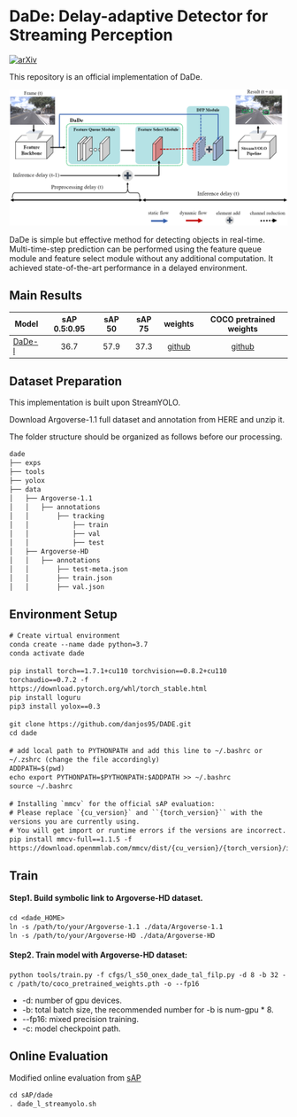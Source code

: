 # DaDe: Delay-adaptive Detector for Streaming Perception
[![arXiv](https://img.shields.io/badge/arXiv-Paper-<COLOR>.svg)](https://arxiv.org/abs/2212.11558)
<!-- ## Introduction -->
This repository is an official implementation of DaDe.
<p align='center'>
  <img src='figs/dade.png'/>
</p>
DaDe is simple but effective method for detecting objects in real-time. Multi-time-step prediction can be performed using the feature queue module and feature select module without any additional computation. It achieved state-of-the-art performance in a delayed environment.

## Main Results
|Model  | sAP 0.5:0.95 | sAP 50 |sAP 75| weights | COCO pretrained weights |
| ------        |:---:     |:---:  | :---: | :----: | :----: |
|[DaDe-l](./cfgs/l_s50_onex_dade_tal_filp.py)    |36.7     |57.9 | 37.3 |[github](https://github.com/yancie-yjr/StreamYOLO/releases/download/0.1.0rc/l_s50_one_x.pth) |[github](https://github.com/yancie-yjr/StreamYOLO/releases/download/0.1.0rc/yolox_l.pth) |

## Dataset Preparation
This implementation is built upon StreamYOLO.

Download Argoverse-1.1 full dataset and annotation from HERE and unzip it.

The folder structure should be organized as follows before our processing.
```shell
dade
├── exps
├── tools
├── yolox
├── data
│   ├── Argoverse-1.1
│   │   ├── annotations
│   │       ├── tracking
│   │           ├── train
│   │           ├── val
│   │           ├── test 
│   ├── Argoverse-HD
│   │   ├── annotations
│   │       ├── test-meta.json
│   │       ├── train.json
│   │       ├── val.json
```

## Environment Setup
```shell
# Create virtual environment
conda create --name dade python=3.7
conda activate dade

pip install torch==1.7.1+cu110 torchvision==0.8.2+cu110 torchaudio==0.7.2 -f https://download.pytorch.org/whl/torch_stable.html
pip install loguru
pip3 install yolox==0.3

git clone https://github.com/danjos95/DADE.git
cd dade

# add local path to PYTHONPATH and add this line to ~/.bashrc or ~/.zshrc (change the file accordingly)
ADDPATH=$(pwd)
echo export PYTHONPATH=$PYTHONPATH:$ADDPATH >> ~/.bashrc
source ~/.bashrc

# Installing `mmcv` for the official sAP evaluation:
# Please replace `{cu_version}` and ``{torch_version}`` with the versions you are currently using.
# You will get import or runtime errors if the versions are incorrect.
pip install mmcv-full==1.1.5 -f https://download.openmmlab.com/mmcv/dist/{cu_version}/{torch_version}/index.html
```

## Train
#### Step1. Build symbolic link to Argoverse-HD dataset.
```shell
cd <dade_HOME>
ln -s /path/to/your/Argoverse-1.1 ./data/Argoverse-1.1
ln -s /path/to/your/Argoverse-HD ./data/Argoverse-HD
```
#### Step2. Train model with Argoverse-HD dataset:
```shell
python tools/train.py -f cfgs/l_s50_onex_dade_tal_filp.py -d 8 -b 32 -c /path/to/coco_pretrained_weights.pth -o --fp16
```
* -d: number of gpu devices.
* -b: total batch size, the recommended number for -b is num-gpu * 8.
* --fp16: mixed precision training.
* -c: model checkpoint path.

## Online Evaluation
Modified online evaluation from [sAP](https://github.com/mtli/sAP)
```shell
cd sAP/dade
. dade_l_streamyolo.sh
```
